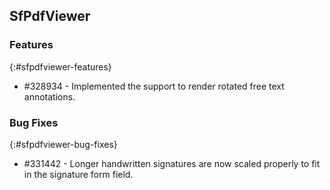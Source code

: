 ## SfPdfViewer

### Features
{:#sfpdfviewer-features}

* \#328934 - Implemented the support to render rotated free text annotations.

### Bug Fixes
{:#sfpdfviewer-bug-fixes}

* \#331442 - Longer handwritten signatures are now scaled properly to fit in the signature form field.
